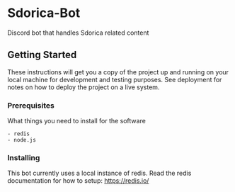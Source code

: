 # Sdorica-Bot

Discord bot that handles Sdorica related content

## Getting Started

These instructions will get you a copy of the project up and running on your local machine for development and testing purposes. See deployment for notes on how to deploy the project on a live system.

### Prerequisites

What things you need to install for the software

```
- redis
- node.js
```

### Installing

This bot currently uses a local instance of redis. Read the redis documentation for how to setup: https://redis.io/
